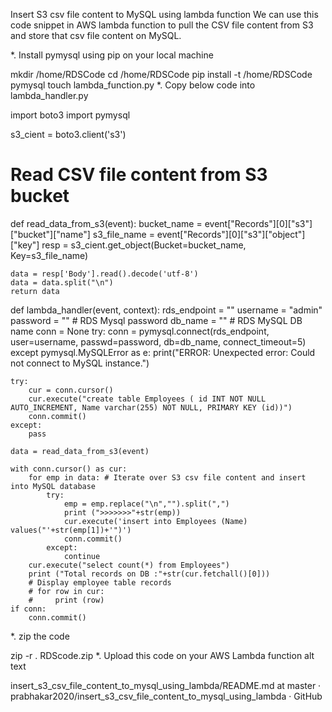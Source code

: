 Insert S3 csv file content to MySQL using lambda function
We can use this code snippet in AWS lambda function to pull the CSV file content from S3 and store that csv file content on MySQL.

*. Install pymysql using pip on your local machine

mkdir /home/RDSCode
cd /home/RDSCode
pip install -t /home/RDSCode pymysql
touch lambda_function.py 
*. Copy below code into lambda_handler.py

import boto3
import pymysql

s3_cient = boto3.client('s3')

# Read CSV file content from S3 bucket
def read_data_from_s3(event):
    bucket_name = event["Records"][0]["s3"]["bucket"]["name"]
    s3_file_name = event["Records"][0]["s3"]["object"]["key"]
    resp = s3_cient.get_object(Bucket=bucket_name, Key=s3_file_name)

    data = resp['Body'].read().decode('utf-8')
    data = data.split("\n")
    return data

def lambda_handler(event, context):
    rds_endpoint  = ""
    username = "admin"
    password = "" # RDS Mysql password
    db_name = "" # RDS MySQL DB name
    conn = None
    try:
        conn = pymysql.connect(rds_endpoint, user=username, passwd=password, db=db_name, connect_timeout=5)
    except pymysql.MySQLError as e:
        print("ERROR: Unexpected error: Could not connect to MySQL instance.")

    try:
        cur = conn.cursor()
        cur.execute("create table Employees ( id INT NOT NULL AUTO_INCREMENT, Name varchar(255) NOT NULL, PRIMARY KEY (id))")
        conn.commit()
    except:
        pass

    data = read_data_from_s3(event)

    with conn.cursor() as cur:
        for emp in data: # Iterate over S3 csv file content and insert into MySQL database
            try:
                emp = emp.replace("\n","").split(",")
                print (">>>>>>>"+str(emp))
                cur.execute('insert into Employees (Name) values("'+str(emp[1])+'")')
                conn.commit()
            except:
                continue
        cur.execute("select count(*) from Employees")
        print ("Total records on DB :"+str(cur.fetchall()[0]))
        # Display employee table records
        # for row in cur:
        #     print (row)
    if conn:
        conn.commit()

*. zip the code

zip -r . RDScode.zip 
*. Upload this code on your AWS Lambda function alt text

insert_s3_csv_file_content_to_mysql_using_lambda/README.md at master · prabhakar2020/insert_s3_csv_file_content_to_mysql_using_lambda · GitHub
